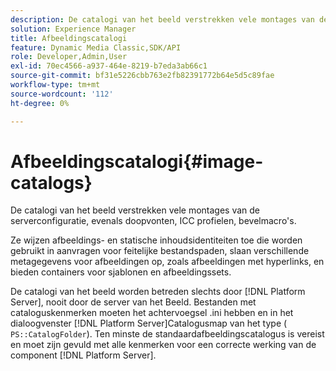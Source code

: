 ```yaml
---
description: De catalogi van het beeld verstrekken vele montages van de serverconfiguratie, evenals doopvonten, ICC profielen, bevelmacro's.
solution: Experience Manager
title: Afbeeldingscatalogi
feature: Dynamic Media Classic,SDK/API
role: Developer,Admin,User
exl-id: 70ec4566-a937-464e-8219-b7eda3ab66c1
source-git-commit: bf31e5226cbb763e2fb82391772b64e5d5c89fae
workflow-type: tm+mt
source-wordcount: '112'
ht-degree: 0%

---
```


# Afbeeldingscatalogi{#image-catalogs}

De catalogi van het beeld verstrekken vele montages van de serverconfiguratie, evenals doopvonten, ICC profielen, bevelmacro&#39;s.

Ze wijzen afbeeldings- en statische inhoudsidentiteiten toe die worden gebruikt in aanvragen voor feitelijke bestandspaden, slaan verschillende metagegevens voor afbeeldingen op, zoals afbeeldingen met hyperlinks, en bieden containers voor sjablonen en afbeeldingssets.

De catalogi van het beeld worden betreden slechts door [!DNL Platform Server], nooit door de server van het Beeld. Bestanden met cataloguskenmerken moeten het achtervoegsel .ini hebben en in het dialoogvenster [!DNL Platform Server]Catalogusmap van het type ( `PS::CatalogFolder`). Ten minste de standaardafbeeldingscatalogus is vereist en moet zijn gevuld met alle kenmerken voor een correcte werking van de component [!DNL Platform Server].

